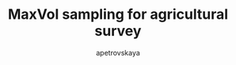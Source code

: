 ---
author: apetrovskaya
title:  "MaxVol sampling for agricultural survey"
presentation: "/assets/presentations/MaxVol sampling for agricultural survey.pdf"
tags: 
  - MaxVol
  - Soil
  - ML
---